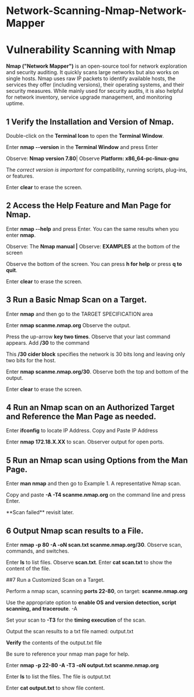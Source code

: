 # Network-Scanning-Nmap-Network-Mapper
# **Vulnerability Scanning with Nmap**

**Nmap ("Network Mapper")** is an open-source tool for network exploration and security auditing. It quickly scans large networks but also works on single hosts. Nmap uses raw IP packets to identify available hosts, the services they offer (including versions), their operating systems, and their security measures. While mainly used for security audits, it is also helpful for network inventory, service upgrade management, and monitoring uptime.

## 1 Verify the **Installation and Version** of Nmap.

Double-click on the **Terminal Icon** to open the **Terminal Window**.

Enter **nmap --version** in the **Terminal Window** and press Enter

Observe: **Nmap version 7.80**| Observe **Platform: x86\_64-pc-linux-gnu**

The _correct version is important_ for compatibility, running scripts, plug-ins, or features.

Enter **clear** to erase the screen.

## 2 Access the **Help Feature and Man Page** for Nmap.

Enter **nmap --help** and press Enter. You can the same results when you enter **nmap**.

Observe: The **Nmap manual |** Observe: **EXAMPLES** at the bottom of the screen

Observe the bottom of the screen. You can press **h for help** or press **q to quit**.

Enter **clear** to erase the screen.

## 3 Run a **Basic Nmap Scan on a Target**.

Enter **nmap** and then go to the TARGET SPECIFICATION area

Enter **nmap scanme.nmap.org** Observe the output.

Press the up-arrow **key two times**. Observe that your last command appears. Add **/30** to the command

This **/30 cider block** specifies the network is 30 bits long and leaving only two bits for the host.

Enter **nmap scanme.nmap.org/30**. Observe both the top and bottom of the output.

Enter **clear** to erase the screen.

## 4 Run an **Nmap scan on an Authorized Target** and Reference the Man Page as needed.

Enter **ifconfig** to locate IP Address. Copy and Paste IP Address

Enter **nmap 172.18.X.XX** to scan. Observer output for open ports.

## 5 Run an **Nmap scan using Options** from the Man Page.

Enter **man nmap** and then go to Example 1. A representative Nmap scan.

Copy and paste **-A -T4 scanme.nmap.org** on the command line and press Enter.

\*\*Scan failed\*\* revisit later.

## 6 Output Nmap scan results to a File.

Enter **nmap -p 80 -A -oN scan.txt scanme.nmap.org/30**. Observe scan, commands, and switches.

Enter **ls** to list files. Observe **scan.txt**. Enter **cat scan.txt** to show the content of the file.

##7 Run a Customized Scan on a Target.

Perform a nmap scan, scanning **ports 22-80**, on target: **scanme.nmap.org**

Use the appropriate option to **enable OS and version detection, script scanning, and traceroute**. -A

Set your scan to **-T3** for the **timing execution** of the scan.

Output the scan results to a txt file named: output.txt

**Verify** the contents of the output.txt file

Be sure to reference your nmap man page for help.

Enter **nmap -p 22-80 -A -T3 -oN output.txt scanme.nmap.org**

Enter **ls** to list the files. The file is output.txt

Enter **cat output.txt** to show file content.
